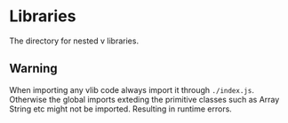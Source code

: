 # Libraries
The directory for nested v libraries.

## Warning
When importing any vlib code always import it through `./index.js`. Otherwise the global imports exteding the primitive classes such as Array String etc might not be imported. Resulting in runtime errors.